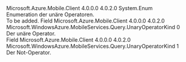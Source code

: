 <Type Name="UnaryOperatorKind" FullName="Microsoft.WindowsAzure.MobileServices.Query.UnaryOperatorKind">
  <TypeSignature Language="C#" Value="public enum UnaryOperatorKind" />
  <TypeSignature Language="ILAsm" Value=".class public auto ansi sealed UnaryOperatorKind extends System.Enum" />
  <TypeSignature Language="DocId" Value="T:Microsoft.WindowsAzure.MobileServices.Query.UnaryOperatorKind" />
  <TypeSignature Language="VB.NET" Value="Public Enum UnaryOperatorKind" />
  <TypeSignature Language="F#" Value="type UnaryOperatorKind = " />
  <AssemblyInfo>
    <AssemblyName>Microsoft.Azure.Mobile.Client</AssemblyName>
    <AssemblyVersion>4.0.0.0</AssemblyVersion>
    <AssemblyVersion>4.0.2.0</AssemblyVersion>
  </AssemblyInfo>
  <Base>
    <BaseTypeName>System.Enum</BaseTypeName>
  </Base>
  <Docs>
    <summary>
            Enumeration der unäre Operatoren.
            </summary>
    <remarks>To be added.</remarks>
  </Docs>
  <Members>
    <Member MemberName="Negate">
      <MemberSignature Language="C#" Value="Negate" />
      <MemberSignature Language="ILAsm" Value=".field public static literal valuetype Microsoft.WindowsAzure.MobileServices.Query.UnaryOperatorKind Negate = int32(0)" />
      <MemberSignature Language="DocId" Value="F:Microsoft.WindowsAzure.MobileServices.Query.UnaryOperatorKind.Negate" />
      <MemberSignature Language="VB.NET" Value="Negate" />
      <MemberSignature Language="F#" Value="Negate = 0" Usage="Microsoft.WindowsAzure.MobileServices.Query.UnaryOperatorKind.Negate" />
      <MemberType>Field</MemberType>
      <AssemblyInfo>
        <AssemblyName>Microsoft.Azure.Mobile.Client</AssemblyName>
        <AssemblyVersion>4.0.0.0</AssemblyVersion>
        <AssemblyVersion>4.0.2.0</AssemblyVersion>
      </AssemblyInfo>
      <ReturnValue>
        <ReturnType>Microsoft.WindowsAzure.MobileServices.Query.UnaryOperatorKind</ReturnType>
      </ReturnValue>
      <MemberValue>0</MemberValue>
      <Docs>
        <summary>
            Der unäre Operator.
            </summary>
      </Docs>
    </Member>
    <Member MemberName="Not">
      <MemberSignature Language="C#" Value="Not" />
      <MemberSignature Language="ILAsm" Value=".field public static literal valuetype Microsoft.WindowsAzure.MobileServices.Query.UnaryOperatorKind Not = int32(1)" />
      <MemberSignature Language="DocId" Value="F:Microsoft.WindowsAzure.MobileServices.Query.UnaryOperatorKind.Not" />
      <MemberSignature Language="VB.NET" Value="Not" />
      <MemberSignature Language="F#" Value="Not = 1" Usage="Microsoft.WindowsAzure.MobileServices.Query.UnaryOperatorKind.Not" />
      <MemberType>Field</MemberType>
      <AssemblyInfo>
        <AssemblyName>Microsoft.Azure.Mobile.Client</AssemblyName>
        <AssemblyVersion>4.0.0.0</AssemblyVersion>
        <AssemblyVersion>4.0.2.0</AssemblyVersion>
      </AssemblyInfo>
      <ReturnValue>
        <ReturnType>Microsoft.WindowsAzure.MobileServices.Query.UnaryOperatorKind</ReturnType>
      </ReturnValue>
      <MemberValue>1</MemberValue>
      <Docs>
        <summary>
            Der Not-Operator.
            </summary>
      </Docs>
    </Member>
  </Members>
</Type>